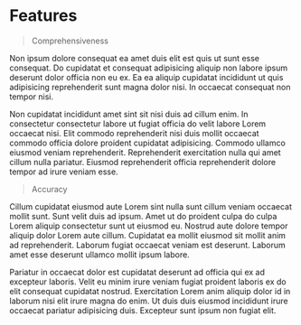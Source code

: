 # Features

> Comprehensiveness

Non ipsum dolore consequat ea amet duis elit est quis ut sunt esse consequat. Do cupidatat et consequat adipisicing aliquip non labore ipsum deserunt dolor officia non eu ex. Ea ea aliquip cupidatat incididunt ut quis adipisicing reprehenderit sunt magna dolor nisi. In occaecat consequat non tempor nisi.

Non cupidatat incididunt amet sint sit nisi duis ad cillum enim. In consectetur consectetur labore ut fugiat officia do velit labore Lorem occaecat nisi. Elit commodo reprehenderit nisi duis mollit occaecat commodo officia dolore proident cupidatat adipisicing. Commodo ullamco eiusmod veniam reprehenderit. Reprehenderit exercitation nulla qui amet cillum nulla pariatur. Eiusmod reprehenderit officia reprehenderit dolore tempor ad irure veniam esse.

> Accuracy

Cillum cupidatat eiusmod aute Lorem sint nulla sunt cillum veniam occaecat mollit sunt. Sunt velit duis ad ipsum. Amet ut do proident culpa do culpa Lorem aliquip consectetur sunt ut eiusmod eu. Nostrud aute dolore tempor aliquip dolor Lorem aute cillum. Cupidatat ea mollit eiusmod sit mollit anim ad reprehenderit. Laborum fugiat occaecat veniam est deserunt. Laborum amet esse deserunt ullamco mollit ipsum labore.

Pariatur in occaecat dolor est cupidatat deserunt ad officia qui ex ad excepteur laboris. Velit eu minim irure veniam fugiat proident laboris ex do elit consequat cupidatat nostrud. Exercitation Lorem anim aliquip dolor id in laborum nisi elit irure magna do enim. Ut duis duis eiusmod incididunt irure occaecat pariatur adipisicing duis. Excepteur sunt ipsum non fugiat elit.
